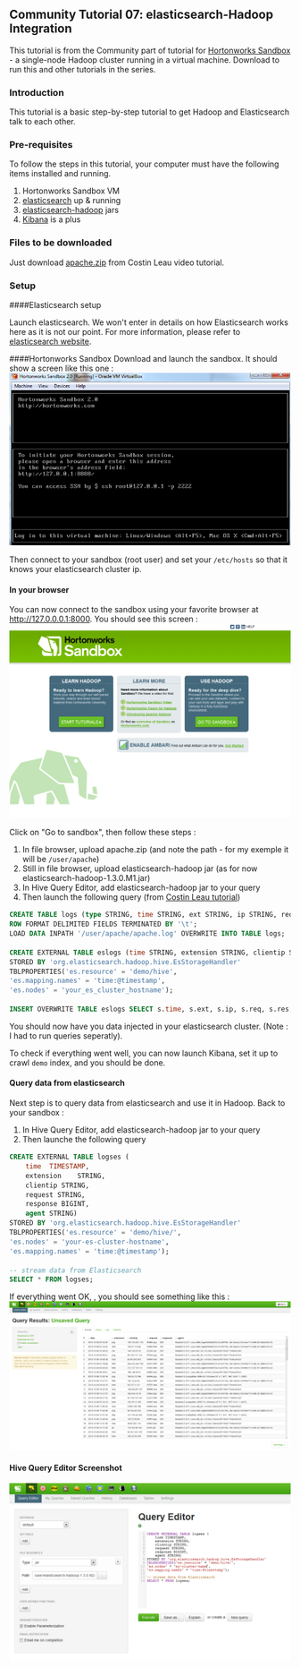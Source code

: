 ## Community Tutorial 07: elasticsearch-Hadoop Integration

This tutorial is from the Community part of tutorial for [Hortonworks Sandbox](http://hortonworks.com/products/sandbox) - a single-node Hadoop cluster running in a virtual machine. Download to run this and other tutorials in the series.

### Introduction

This tutorial is a basic step-by-step tutorial to get Hadoop and Elasticsearch talk to each other.

### Pre-requisites

To follow the steps in this tutorial, your computer must have the following items installed and running.

1. Hortonworks Sandbox VM
2. [elasticsearch](http://www.elasticsearch.org/overview/elasticsearch/) up & running
3. [elasticsearch-hadoop](http://www.elasticsearch.org/overview/hadoop/) jars 
4. [Kibana](http://www.elasticsearch.org/overview/kibana/) is a plus

### Files to be downloaded

Just download [apache.zip](http://download.elasticsearch.org/hadoop/short-video-1/apache.zip) from Costin Leau video tutorial.

### Setup
####Elasticsearch setup

Launch elasticsearch. We won't enter in details on how Elasticsearch works here as it is not our point. For more information, please refer to [elasticsearch website](http://www.elasticsearch.org/guide/).


####Hortonworks Sandbox
Download and launch the sandbox. It should show a screen like this one : 
![Sandbox start screen](images/tutorial-07/sandbox.png)

Then connect to your sandbox (root user) and set your ```/etc/hosts``` so that it knows your elasticsearch cluster ip.

#### In your browser
You can now connect to the sandbox using your favorite browser at http://127.0.0.0.1:8000. You should see this screen : ![Sandbox welcome screen](images/tutorial-07/welcome_screen.png)

Click on "Go to sandbox", then follow these steps : 

1. In file browser, upload apache.zip (and note the path - for my exemple it will be ```/user/apache```)
2. Still in file browser, upload elasticsearch-hadoop jar (as for now elasticsearch-hadoop-1.3.0.M1.jar)
2. In Hive Query Editor, add elasticsearch-hadoop jar to your query
3. Then launch the following query (from [Costin Leau tutorial](https://gist.github.com/costin/8025827))
``` sql
CREATE TABLE logs (type STRING, time STRING, ext STRING, ip STRING, req STRING, res INT, bytes INT, phpmem INT, agent STRING)
ROW FORMAT DELIMITED FIELDS TERMINATED BY '\t';
LOAD DATA INPATH '/user/apache/apache.log' OVERWRITE INTO TABLE logs;
 
CREATE EXTERNAL TABLE eslogs (time STRING, extension STRING, clientip STRING, request STRING, response INT, agent STRING)
STORED BY 'org.elasticsearch.hadoop.hive.EsStorageHandler'
TBLPROPERTIES('es.resource' = 'demo/hive',
'es.mapping.names' = 'time:@timestamp',
'es.nodes' = 'your_es_cluster_hostname');
 
INSERT OVERWRITE TABLE eslogs SELECT s.time, s.ext, s.ip, s.req, s.res, s.agent FROM logs s;
```

You should now have you data injected in your elasticsearch cluster. (Note : I had to run queries seperatly).

To check if everything went well, you can now launch Kibana, set it up to crawl ```demo``` index, and you should be done.

#### Query data from elasticsearch
Next step is to query data from elasticsearch and use it in Hadoop. Back to your sandbox : 
1. In Hive Query Editor, add elasticsearch-hadoop jar to your query
2. Then launche the following query
``` sql
CREATE EXTERNAL TABLE logses (
    time  TIMESTAMP,
    extension    STRING,
    clientip STRING,
    request STRING,
    response BIGINT, 
    agent STRING)
STORED BY 'org.elasticsearch.hadoop.hive.EsStorageHandler'
TBLPROPERTIES('es.resource' = 'demo/hive/', 
'es.nodes' = 'your-es-cluster-hostname', 
'es.mapping.names' = 'time:@timestamp');

-- stream data from Elasticsearch
SELECT * FROM logses;
```

If everything went OK, , you should see something like this : 
![Results from ES](images/tutorial-07/logsFromEs.png)

#### Hive Query Editor Screenshot
![Hive Query Editor Screenshot](images/tutorial-07/hiveQueryEditor.png)
